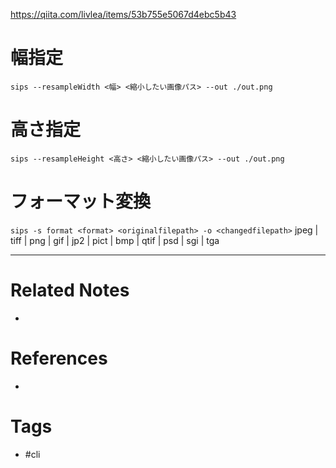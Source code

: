 https://qiita.com/livlea/items/53b755e5067d4ebc5b43
# 幅指定
`sips --resampleWidth <幅> <縮小したい画像パス> --out ./out.png`
# 高さ指定
`sips --resampleHeight <高さ> <縮小したい画像パス> --out ./out.png`
# フォーマット変換
`sips -s format <format> <originalfilepath> -o <changedfilepath>`
 jpeg | tiff | png | gif | jp2 | pict | bmp | qtif | psd | sgi | tga

---
# Related Notes
- 

# References
- 

# Tags
- #cli 